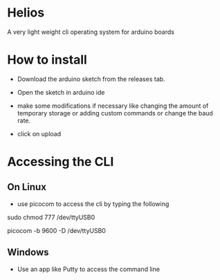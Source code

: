 # Helios
A very light weight cli operating system for arduino boards

# How to install 
* Download the arduino sketch from the releases tab.

* Open the sketch in arduino ide

* make some modifications if necessary like changing the amount of temporary storage or adding custom commands or change the baud rate.

* click on upload

# Accessing the CLI

## On Linux 
* use picocom to access the cli by typing the following

 sudo chmod 777 /dev/ttyUSB0
 
  picocom -b 9600 -D /dev/ttyUSB0
## Windows

* Use an app like Putty to access the command line

